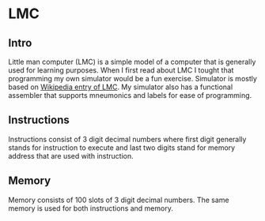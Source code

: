 # LMC
## Intro
Little man computer (LMC) is a simple model of a computer that is generally used for learning purposes. When I first read about LMC I tought that programming my own simulator would be a fun exercise. Simulator is mostly based on [Wikipedia entry of LMC](https://en.wikipedia.org/wiki/Little_man_computer).  My simulator also has a functional assembler that supports mneumonics and labels for ease of programming. 

## Instructions
Instructions consist of 3 digit decimal numbers where first digit generally stands for instruction to execute and last two digits stand for memory address that are used with instruction. 

## Memory
Memory consists of 100 slots of 3 digit decimal numbers. The same memory is used for both instructions and memory.

